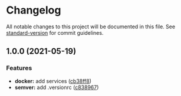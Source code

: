 # Changelog

All notable changes to this project will be documented in this file. See [standard-version](https://github.com/conventional-changelog/standard-version) for commit guidelines.

## 1.0.0 (2021-05-19)


### Features

* **docker:** add services ([cb38ff8](https://github.com/darkjinnee/larapack/commit/cb38ff8284c01276d370327e5b35a4aeecd8af24))
* **semver:** add .versionrc ([c838967](https://github.com/darkjinnee/larapack/commit/c838967686717f6f0ea71c51421702507457a0ea))

